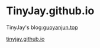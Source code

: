 
# TinyJay.github.io

TinyJay's blog:[guoyanjun.top](http://guoyanjun.top)

[tinyjay.github.io](https://tinyjay.github.io)
